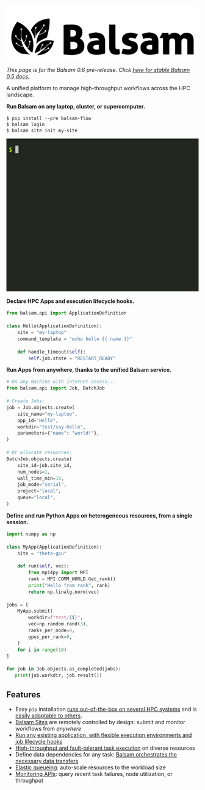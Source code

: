 ![logo](./docs/img/balsam-black.png)

*This page is for the Balsam 0.6 pre-release. Click [here for stable Balsam 0.5 docs.](https://balsam.readthedocs.io/en/master)*

A unified platform to manage high-throughput workflows across the HPC landscape.

**Run Balsam on any laptop, cluster, or supercomputer.**

```console
$ pip install --pre balsam-flow 
$ balsam login
$ balsam site init my-site
```

![site-init](./docs/img/balsam-init.gif)

**Declare HPC Apps and execution lifecycle hooks.**

```python
from balsam.api import ApplicationDefinition

class Hello(ApplicationDefinition):
    site = "my-laptop"
    command_template = "echo hello {{ name }}"

    def handle_timeout(self):
        self.job.state = "RESTART_READY"
```

**Run Apps from anywhere, thanks to the unified Balsam service.**

```python
# On any machine with internet access...
from balsam.api import Job, BatchJob

# Create Jobs:
job = Job.objects.create(
    site_name="my-laptop",
    app_id="Hello",
    workdir="test/say-hello",
    parameters={"name": "world!"},
)

# Or allocate resources:
BatchJob.objects.create(
    site_id=job.site_id,
    num_nodes=1,
    wall_time_min=10,
    job_mode="serial",
    project="local",
    queue="local",
)
```

**Define and run Python Apps on heterogeneous resources, from a single session.**

```python
import numpy as np

class MyApp(ApplicationDefinition):
    site = "theta-gpu"

    def run(self, vec):
        from mpi4py import MPI
        rank = MPI.COMM_WORLD.Get_rank()
        print("Hello from rank", rank)
        return np.linalg.norm(vec)

jobs = [
    MyApp.submit(
        workdir=f"test/{i}", 
        vec=np.random.rand(3), 
        ranks_per_node=4,
        gpus_per_rank=0,
    )
    for i in range(10)
]

for job in Job.objects.as_completed(jobs):
   print(job.workdir, job.result())
```



## Features

* Easy `pip` installation [runs out-of-the-box on several HPC systems](user-guide/installation.md) and is [easily adaptable to others](./development/porting.md).
* [Balsam Sites](./user-guide/site-config.md) are remotely  controlled by design: submit and monitor workflows from *anywhere*
* [Run any existing application, with flexible execution environments and job lifecycle hooks](./user-guide/appdef.md)
* [High-throughput and fault-tolerant task execution](./user-guide/batchjob.md) on diverse resources
* Define data dependencies for any task: [Balsam orchestrates the necessary data transfers](./user-guide/transfer.md)
* [Elastic queueing](./user-guide/elastic.md): auto-scale resources to the workload size
* [Monitoring APIs](./user-guide/monitoring.md): query recent task failures, node utilization, or throughput


